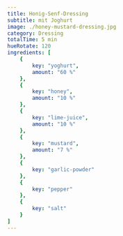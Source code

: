 ```yaml
---
title: Honig-Senf-Dressing 
subtitle: mit Joghurt
image: ./honey-mustard-dressing.jpg
category: Dressing
totalTime: 5 min
hueRotate: 120
ingredients: [
    {
        key: "yoghurt",
        amount: "60 %"
    },
    {
        key: "honey",
        amount: "10 %"
    },
    {
        key: "lime-juice",
        amount: "10 %"
    },
    {
        key: "mustard",
        amount: "7 %"
    },
    {
        key: "garlic-powder"
    },
    {
        key: "pepper"
    },
    {
        key: "salt"
    }
]
---
```



